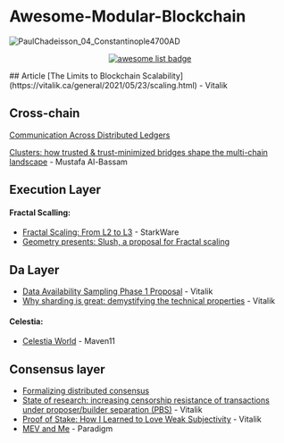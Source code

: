 # Awesome-Modular-Blockchain

![PaulChadeisson_04_Constantinople4700AD](https://user-images.githubusercontent.com/82381764/166100257-05f93fb4-db07-4d8e-bc52-4b8f15ec55f2.jpeg)
<div align="center">
  <p align="center">
    <a href="https://github.com/sindresorhus/awesome">
      <img alt="awesome list badge" src="https://cdn.rawgit.com/sindresorhus/awesome/d7305f38d29fed78fa85652e3a63e154dd8e8829/media/badge.svg">
    </a>
  </p>
</div>
## Article
[The Limits to Blockchain Scalability](https://vitalik.ca/general/2021/05/23/scaling.html) - Vitalik

## Cross-chain
[Communication Across Distributed Ledgers](https://eprint.iacr.org/2019/1128.pdf) 

[Clusters: how trusted & trust-minimized bridges shape the multi-chain landscape](https://blog.celestia.org/clusters/) - Mustafa Al-Bassam

## Execution Layer
#### Fractal Scalling:
* [Fractal Scaling: From L2 to L3](https://medium.com/starkware/fractal-scaling-from-l2-to-l3-7fe238ecfb4f) - StarkWare
* [Geometry presents: Slush, a proposal for Fractal scaling](https://hackmd.io/@kalmanlajko/rkgg9GLG5#The-trilemma%E2%80%99s-%E2%80%9Csolution%E2%80%9D)

## Da Layer
* [Data Availability Sampling Phase 1 Proposal](https://hackmd.io/@vbuterin/das#) - Vitalik
* [Why sharding is great: demystifying the technical properties](https://vitalik.ca/general/2021/04/07/sharding.html#improving-sharding-with-better-security-models) - Vitalik
#### Celestia: 
* [Celestia World](https://maven11.substack.com/p/the-modular-world?s=r) - Maven11

## Consensus layer
* [Formalizing distributed consensus](https://docs.google.com/document/d/13_FSQ1Koq8uLvqTaSvZdb6OT2SpUZZq53vFiiDQj4qM/edit#heading=h.41gzm84cb1et)
* [State of research: increasing censorship resistance of transactions under proposer/builder separation (PBS)](https://notes.ethereum.org/@vbuterin/pbs_censorship_resistance#Solution-2-can-we-still-use-proposers-%E2%80%9Chybrid-PBS%E2%80%9D-but-only-for-inclusion-of-last-resort) - Vitalik
* [Proof of Stake: How I Learned to Love Weak Subjectivity](https://blog.ethereum.org/2014/11/25/proof-stake-learned-love-weak-subjectivity/) - Vitalik
* [MEV and Me](https://research.paradigm.xyz/MEV) - Paradigm




